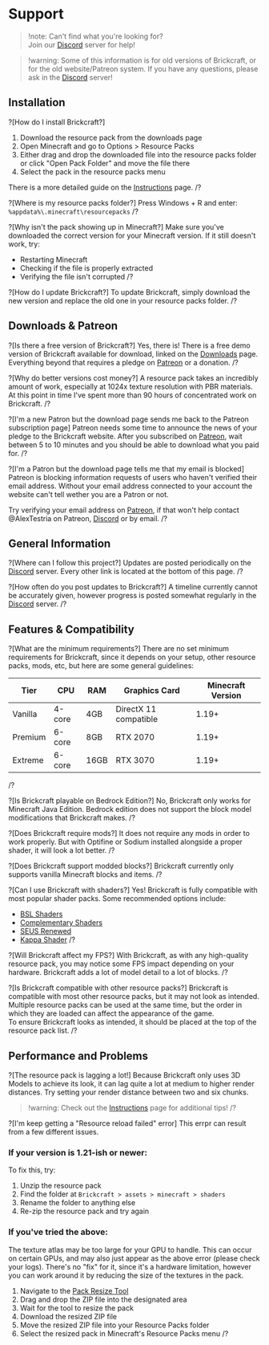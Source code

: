 # Support

> !note: Can't find what you're looking for?<br>Join our [Discord](https://Discord.gg/uBhFaBG) server for help!

> !warning: Some of this information is for old versions of Brickcraft, or for the old website/Patreon system. 
> If you have any questions, please ask in the [Discord](https://Discord.gg/uBhFaBG) server!

## Installation

?[How do I install Brickcraft?]

1. Download the resource pack from the downloads page
2. Open Minecraft and go to Options > Resource Packs
3. Either drag and drop the downloaded file into the resource packs folder or click "Open Pack Folder" and move the file there
4. Select the pack in the resource packs menu

There is a more detailed guide on the [Instructions](/instructions.html) page.
/?

?[Where is my resource packs folder?]
Press Windows + R and enter: `%appdata%\.minecraft\resourcepacks`
/?

?[Why isn't the pack showing up in Minecraft?]
Make sure you've downloaded the correct version for your Minecraft version. If it still doesn't work, try:

-   Restarting Minecraft
-   Checking if the file is properly extracted
-   Verifying the file isn't corrupted
/?

?[How do I update Brickcraft?]
To update Brickcraft, simply download the new version and replace the old one in your resource packs folder.
/?

## Downloads & Patreon

?[Is there a free version of Brickcraft?]
Yes, there is! There is a free demo version of Brickcraft available for download, linked on the [Downloads](/downloads.html) page.
Everything beyond that requires a pledge on [Patreon](https://patreon.com) or a donation.
/?

?[Why do better versions cost money?]
A resource pack takes an incredibly amount of work, especially at 1024x texture resolution with PBR materials.
At this point in time I've spent more than 90 hours of concentrated work on Brickcraft.
/?

?[I'm a new Patron but the download page sends me back to the Patreon subscription page]
Patreon needs some time to announce the news of your pledge to the Brickcraft website.
After you subscribed on [Patreon](https://patreon.com), wait between 5 to 10 minutes and you should be able to download what you paid for.
/?

?[I'm a Patron but the download page tells me that my email is blocked]
Patreon is blocking information requests of users who haven't verified their email address. Without your email address connected to your account the website can't tell wether you are a Patron or not.

Try verifying your email address on [Patreon](https://patreon.com), if that won't help contact @AlexTestria on Patreon, [Discord](https://Discord.gg/uBhFaBG) or by email.
/?

## General Information

?[Where can I follow this project?]
Updates are posted periodically on the [Discord](https://Discord.gg/uBhFaBG) server.
Every other link is located at the bottom of this page.
/?

?[How often do you post updates to Brickcraft?]
A timeline currently cannot be accurately given, however progress is posted somewhat regularly in the [Discord](https://Discord.gg/uBhFaBG) server.
/?

## Features & Compatibility

?[What are the minimum requirements?]
There are no set minimum requirements for Brickcraft, since it depends on your setup, other resource packs, mods, etc, but here are some general guidelines:

| Tier    | CPU    | RAM  | Graphics Card         | Minecraft Version |
| ------- | ------ | ---- | --------------------- | ----------------- |
| Vanilla | 4-core | 4GB  | DirectX 11 compatible | 1.19+             |
| Premium | 6-core | 8GB  | RTX 2070              | 1.19+             |
| Extreme | 6-core | 16GB | RTX 3070              | 1.19+             |
/?

?[Is Brickcraft playable on Bedrock Edition?]
No, Brickcraft only works for Minecraft Java Edition.
Bedrock edition does not support the block model modifications that Brickcraft makes.
/?

?[Does Brickcraft require mods?]
It does not require any mods in order to work properly. But with Optifine or Sodium installed alongside a proper shader, it will look a lot better.
/?

?[Does Brickcraft support modded blocks?]
Brickcraft currently only supports vanilla Minecraft blocks and items.
/?

?[Can I use Brickcraft with shaders?]
Yes! Brickcraft is fully compatible with most popular shader packs. Some recommended options include:

-   [BSL Shaders](https://modrinth.com/shader/bsl-shaders)
-   [Complementary Shaders](https://modrinth.com/shader/complementary-reimagined)
-   [SEUS Renewed](https://www.sonicether.com/seus/)
-   [Kappa Shader](https://modrinth.com/shader/kappa-shader)
/?

?[Will Brickcraft affect my FPS?]
With Brickcraft, as with any high-quality resource pack, you may notice some FPS impact depending on your hardware. Brickcraft adds a lot of model detail to a lot of blocks.
/?

?[Is Brickcraft compatible with other resource packs?]
Brickcraft is compatible with most other resource packs, but it may not look as intended. Multiple resource packs can be used at the same time, but the order in which they are loaded can affect the appearance of the game.  
To ensure Brickcraft looks as intended, it should be placed at the top of the resource pack list.
/?

## Performance and Problems

?[The resource pack is lagging a lot!]
Because Brickcraft only uses 3D Models to achieve its look, it can lag quite a lot at medium to higher render distances. Try setting your render distance between two and six chunks.

> !warning: Check out the [Instructions](/instructions.html) page for additional tips!
> /?

?[I'm keep getting a "Resource reload failed" error]
This errpr can result from a few different issues.

### If your version is 1.21-ish or newer:
To fix this, try:

1. Unzip the resource pack
2. Find the folder at `Brickcraft > assets > minecraft > shaders`
3. Rename the folder to anything else
4. Re-zip the resource pack and try again

### If you've tried the above:
The texture atlas may be too large for your GPU to handle.
This can occur on certain GPUs, and may also just appear as the above error (please check your logs).
There's no "fix" for it, since it's a hardware limitation, however you can work around it by reducing the size of the textures in the pack.

<!-- navigate to /tools/resize | drag zip | wait | move the resized zip into your folder | select the pack -->
1. Navigate to the [Pack Resize Tool](/tools/resize.html)
2. Drag and drop the ZIP file into the designated area
3. Wait for the tool to resize the pack
4. Download the resized ZIP file
5. Move the resized ZIP file into your Resource Packs folder
6. Select the resized pack in Minecraft's Resource Packs menu
/?
